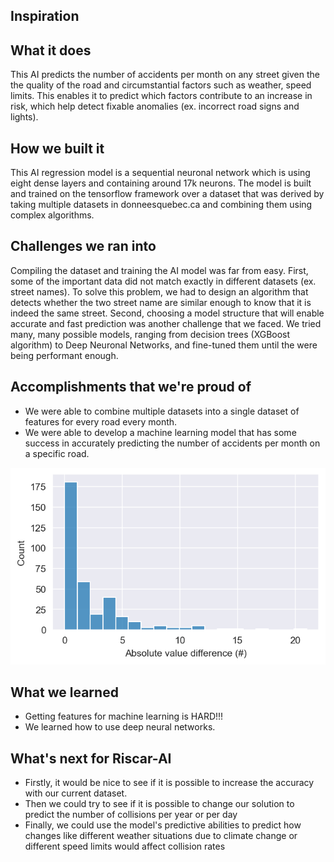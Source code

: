 ## Inspiration


## What it does

This AI predicts the number of accidents per month on any street given the the quality of the road and circumstantial factors such as weather, speed limits. This enables it to predict which factors contribute to an increase in risk, which help detect fixable anomalies (ex. incorrect road signs and lights).

## How we built it

This AI regression model is a sequential neuronal network which is using eight dense layers and containing around 17k neurons. The model is built and trained on the tensorflow framework over a dataset that was derived by taking multiple datasets in donneesquebec.ca and combining them using complex algorithms.

## Challenges we ran into

Compiling the dataset and training the AI model was far from easy. First, some of the important data did not match exactly in different datasets (ex. street names). To solve this problem, we had to design an algorithm that detects whether the two street name are similar enough to know that it is indeed the same street.
Second, choosing a model structure that will enable accurate and fast prediction was another challenge that we faced. We tried many, many possible models, ranging from decision trees (XGBoost algorithm) to Deep Neuronal Networks, and fine-tuned them until the were being performant enough.


## Accomplishments that we're proud of

- We were able to combine multiple datasets into a single dataset of features for every road every month.
- We were able to develop a machine learning model that has some success in accurately predicting the number of accidents per month on a specific road.

![image](error_bars.png)

## What we learned

- Getting features for machine learning is HARD!!!
- We learned how to use deep neural networks.

## What's next for Riscar-AI

- Firstly, it would be nice to see if it is possible to increase the accuracy with our current dataset.
- Then we could try to see if it is possible to change our solution to predict the number of collisions per year or per day 
- Finally, we could use the model's predictive abilities to predict how changes like different weather situations due to climate change or different speed limits would affect collision rates